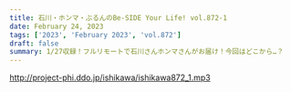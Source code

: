```yaml
---
title: 石川・ホンマ・ぶるんのBe-SIDE Your Life! vol.872-1
date: February 24, 2023
tags: ['2023', 'February 2023', 'vol.872']
draft: false
summary: 1/27収録！フルリモートで石川さんホンマさんがお届け！今回はどこから…？
---
```


http://project-phi.ddo.jp/ishikawa/ishikawa872_1.mp3